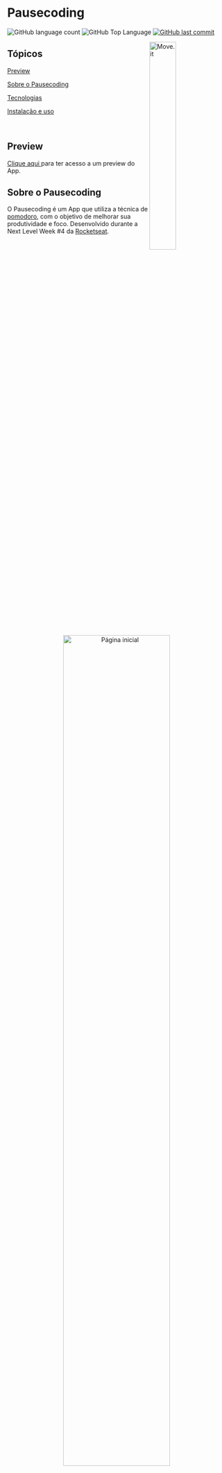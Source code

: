 # Pausecoding

<p>
  
  <img alt="GitHub language count" src="https://img.shields.io/github/languages/count/leandrolid/pausecoding?color=6E40C9&style=flat-square">
  <img alt="GitHub Top Language" src="https://img.shields.io/github/languages/top/leandrolid/pausecoding?color=6E40C9&style=flat-square">
  <a href="https://github.com/leandrolid/pausecoding/commits/master">
    <img alt="GitHub last commit" src="https://img.shields.io/github/last-commit/leandrolid/pausecoding?color=6E40C9&style=flat-square">
  </a>
</p>

<img align="right" src="https://user-images.githubusercontent.com/61424755/114238781-8bb68380-995b-11eb-9911-c87adc27db28.jpg" width="35%" alt="Move.it">

## Tópicos 

[Preview](#preview)

[Sobre o Pausecoding](#sobre-o-pausecoding)

[Tecnologias](#tecnologias)

[Instalação e uso](#instalação-e-uso)

<br>

## Preview

<a alt="pausecoding" href="https://pausecoding.vercel.app" >Clique aqui </a> para ter acesso a um  preview do App.

## Sobre o Pausecoding

O Pausecoding é um App que utiliza a técnica de [pomodoro](https://pt.wikipedia.org/wiki/T%C3%A9cnica_pomodoro), com o objetivo de melhorar sua produtividade e foco. Desenvolvido durante a Next Level Week #4 da [Rocketseat](https://rocketseat.com.br/).

<br>

<p align="center">
  <img src="https://user-images.githubusercontent.com/61424755/114240200-88bc9280-995d-11eb-91d7-5a4e75558ed1.PNG" alt="Página inicial" width="70%" />
  <img src="https://user-images.githubusercontent.com/61424755/114240217-8d814680-995d-11eb-92b9-8d10486064cb.PNG" alt="Desafios" width="70%" />
</p>

## Tecnologias

Tecnologias e ferramentas utilizadas no desenvolvimento do projeto:

- [React](https://reactjs.org/)
- [Next.js](https://nextjs.org/)
- [TypeScript](https://www.typescriptlang.org/)
- [JavaScript Cookie](https://github.com/js-cookie/js-cookie)
- [Styled Components](https://styled-components.com/)
- [React Icons](https://react-icons.github.io/react-icons/)
- [VS Code](https://code.visualstudio.com/) com [ESLint](https://eslint.org/), [Prettier](https://prettier.io/) e [EditorConfig](https://editorconfig.org/)

<br>

## Instalação e uso

```bash
# Abra um terminal e copie este repositório com o comando
git clone https://github.com/leandrolid/pausecoding.git
# ou use a opção de download.

# Entre na pasta web com 
cd pausecoding

# Instale as dependências
yarn install

# Rode o aplicação
yarn dev

# Acesse http://localhost:3000 no seu navagador.
```

<br>

Esse projeto está sob a licença GNU. Veja o arquivo [LICENSE](/LICENSE) para mais detalhes.

---

Feito com :purple_heart: by [Leandro Liduvino](https://github.com/leandrolid)

